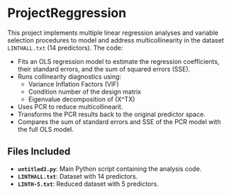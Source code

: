 # ProjectReggression
This project implements multiple linear regression analyses and variable selection procedures to model and address multicollinearity in the dataset `LINTHALL.txt` (14 predictors). The code:
  - Fits an OLS regression model to estimate the regression coefficients, their standard errors, and the sum of squared errors (SSE).
  - Runs collinearity diagnostics using:
    - Variance Inflation Factors (VIF)
    - Condition number of the design matrix
    - Eigenvalue decomposition of \(X^TX\)
  - Uses PCR to reduce multicollinearit.
  - Transforms the PCR results back to the original predictor space.
  - Compares the sum of standard errors and SSE of the PCR model with the full OLS model.

## Files Included

- **`untitled3.py`**: Main Python script containing the analysis code.
- **`LINTHALL.txt`**: Dataset with 14 predictors.
- **`LINTH-5.txt`**: Reduced dataset with 5 predictors.

